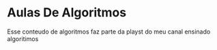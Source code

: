 # Aulas De Algoritmos

Esse conteudo de algoritmos faz parte da playst do meu canal ensinado algoritimos
